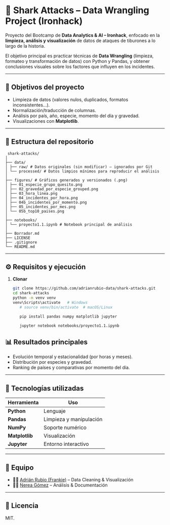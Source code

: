 # 🦈 Shark Attacks – Data Wrangling Project (Ironhack)

Proyecto del Bootcamp de **Data Analytics & AI – Ironhack**, enfocado en la **limpieza, análisis y visualización** de datos de ataques de tiburones a lo largo de la historia.

El objetivo principal es practicar técnicas de **Data Wrangling** (limpieza, formateo y transformación de datos) con Python y Pandas, y obtener conclusiones visuales sobre los factores que influyen en los incidentes.

---

## 🎯 Objetivos del proyecto
- Limpieza de datos (valores nulos, duplicados, formatos inconsistentes…).
- Normalización/traducción de columnas.
- Análisis por país, año, especie, momento del día y gravedad.
- Visualizaciones con **Matplotlib**.


---

## 📂 Estructura del repositorio
```
 shark-attacks/
│
├── data/
│ ├── raw/ # Datos originales (sin modificar) – ignorados por Git
│ └── processed/ # Datos limpios mínimos para reproducir el análisis
│
├── figures/ # Gráficos generados y versionados (.png)
│ ├── 01_especie_grupo_quesito.png
│ ├── 02_gravedad_por_especie_grouped.png
│ ├── 03_hora_linea.png
│ ├── 04_incidentes_por_hora.png
│ ├── 04b_incidentes_por_momento.png
│ ├── 05_incidentes_por_mes.png
│ └── 05b_top10_paises.png
│
├── notebooks/
│ └── proyecto1.1.ipynb # Notebook principal de análisis
│
├── Borrador.md
├── LICENSE
├── .gitignore
└── README.md
```



---

## ⚙️ Requisitos y ejecución

1. **Clonar**
   ```bash
   git clone https://github.com/adrianrubio-data/shark-attacks.git
   cd shark-attacks
   python -m venv venv
   venv\Scripts\activate   # Windows
      # source venv/bin/activate  # macOS/Linux

      pip install pandas numpy matplotlib jupyter

      jupyter notebook notebooks/proyecto1.1.ipynb
    ```


## 📊 Resultados principales
- Evolución temporal y estacionalidad (por horas y meses).
- Distribución por especies y gravedad.
- Ranking de países y comparativas por momento del día.

---

## 🧠 Tecnologías utilizadas
| Herramienta | Uso |
|-------------|-----|
| **Python** | Lenguaje |
| **Pandas** | Limpieza y manipulación |
| **NumPy** | Soporte numérico |
| **Matplotlib** | Visualización |
| **Jupyter** | Entorno interactivo |

---

## 👥 Equipo
- 🧑‍💻 [Adrián Rubio (Frankie)](https://github.com/adrianrubio-data) – Data Cleaning & Visualización  
- 👩‍💻 [Nerea Gómez](https://github.com/NereaGomez9) – Análisis & Documentación

---

## 🪪 Licencia
MIT.
